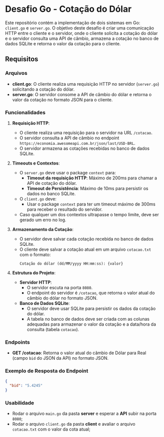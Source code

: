 # Desafio Go - Cotação do Dólar

Este repositório contém a implementação de dois sistemas em Go: `client.go` e `server.go`. O objetivo deste desafio é criar uma comunicação HTTP entre o cliente e o servidor, onde o cliente solicita a cotação do dólar e o servidor consulta uma API de câmbio, armazena a cotação no banco de dados SQLite e retorna o valor da cotação para o cliente.

## Requisitos

### Arquivos

- **client.go**: O cliente realiza uma requisição HTTP no servidor (`server.go`) solicitando a cotação do dólar.
- **server.go**: O servidor consome a API de câmbio do dólar e retorna o valor da cotação no formato JSON para o cliente.

### Funcionalidades

1. **Requisição HTTP**:
   - O cliente realiza uma requisição para o servidor na URL `/cotacao`.
   - O servidor consulta a API de câmbio no endpoint `https://economia.awesomeapi.com.br/json/last/USD-BRL`.
   - O servidor armazena as cotações recebidas no banco de dados SQLite.
   
2. **Timeouts e Contextos**:
   - O `server.go` deve usar o package `context` para:
     - **Timeout da requisição HTTP**: Máximo de 200ms para chamar a API de cotação do dólar.
     - **Timeout de Persistência**: Máximo de 10ms para persistir os dados no banco SQLite.
   - O `client.go` deve:
     - Usar o package `context` para ter um timeout máximo de 300ms para receber o resultado do servidor.
   - Caso qualquer um dos contextos ultrapasse o tempo limite, deve ser gerado um erro no log.

3. **Armazenamento da Cotação**:
   - O servidor deve salvar cada cotação recebida no banco de dados SQLite.
   - O cliente deve salvar a cotação atual em um arquivo `cotacao.txt` com o formato:
     ```
     Cotação do dólar (dd/MM/yyyy HH:mm:ss): {valor}
     ```

4. **Estrutura do Projeto**:
   - **Servidor HTTP**:
     - O servidor escuta na porta `8080`.
     - O endpoint do servidor é `/cotacao`, que retorna o valor atual do câmbio do dólar no formato JSON.
   - **Banco de Dados SQLite**:
     - O servidor deve usar SQLite para persistir os dados da cotação do dólar.
     - A tabela no banco de dados deve ser criada com as colunas adequadas para armazenar o valor da cotação e a data/hora da consulta (tabela `cotacao`).

### Endpoints

- **GET /cotacao**: Retorna o valor atual do câmbio de Dólar para Real (campo `bid` do JSON da API) no formato JSON.

### Exemplo de Resposta do Endpoint

```json
{
  "bid": "5.4245"
}
```

### Usabilidade

- Rodar o arquivo `main.go` da pasta **server** e esperar a **API** subir na porta `8080`;
- Rodar o arquivo `client.go` da pasta **client** e avaliar o arquivo `cotacao.txt` com o valor da cota atual;